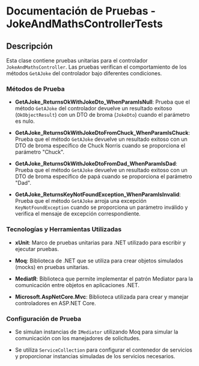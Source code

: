 ﻿# Documentación de Pruebas - JokeAndMathsControllerTests

## Descripción

Esta clase contiene pruebas unitarias para el controlador `JokeAndMathsController`. Las pruebas verifican el comportamiento de los métodos `GetAJoke` del controlador bajo diferentes condiciones.

### Métodos de Prueba

- **GetAJoke_ReturnsOkWithJokeDto_WhenParamIsNull**: Prueba que el método `GetAJoke` del controlador devuelve un resultado exitoso (`OkObjectResult`) con un DTO de broma (`JokeDto`) cuando el parámetro es nulo.

- **GetAJoke_ReturnsOkWithJokeDtoFromChuck_WhenParamIsChuck**: Prueba que el método `GetAJoke` devuelve un resultado exitoso con un DTO de broma específico de Chuck Norris cuando se proporciona el parámetro "Chuck".

- **GetAJoke_ReturnsOkWithJokeDtoFromDad_WhenParamIsDad**: Prueba que el método `GetAJoke` devuelve un resultado exitoso con un DTO de broma específico de papá cuando se proporciona el parámetro "Dad".

- **GetAJoke_ReturnsKeyNotFoundException_WhenParamIsInvalid**: Prueba que el método `GetAJoke` arroja una excepción `KeyNotFoundException` cuando se proporciona un parámetro inválido y verifica el mensaje de excepción correspondiente.

### Tecnologías y Herramientas Utilizadas

- **xUnit**: Marco de pruebas unitarias para .NET utilizado para escribir y ejecutar pruebas.

- **Moq**: Biblioteca de .NET que se utiliza para crear objetos simulados (mocks) en pruebas unitarias.

- **MediatR**: Biblioteca que permite implementar el patrón Mediator para la comunicación entre objetos en aplicaciones .NET.

- **Microsoft.AspNetCore.Mvc**: Biblioteca utilizada para crear y manejar controladores en ASP.NET Core.

### Configuración de Prueba

- Se simulan instancias de `IMediator` utilizando Moq para simular la comunicación con los manejadores de solicitudes.

- Se utiliza `ServiceCollection` para configurar el contenedor de servicios y proporcionar instancias simuladas de los servicios necesarios.
